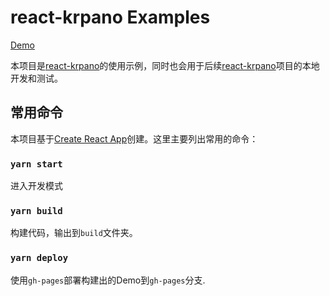 # react-krpano Examples

[Demo](https://0xllllh.github.io/react-krpano-examples)

本项目是[react-krpano][react-krpano]的使用示例，同时也会用于后续[react-krpano][react-krpano]项目的本地开发和测试。

[react-krpano]: https://github.com/0xLLLLH/react-krpano

## 常用命令

本项目基于[Create React App](https://github.com/facebook/create-react-app)创建。这里主要列出常用的命令：


### `yarn start`

进入开发模式

### `yarn build`

构建代码，输出到`build`文件夹。

### `yarn deploy`

使用`gh-pages`部署构建出的Demo到`gh-pages`分支.
